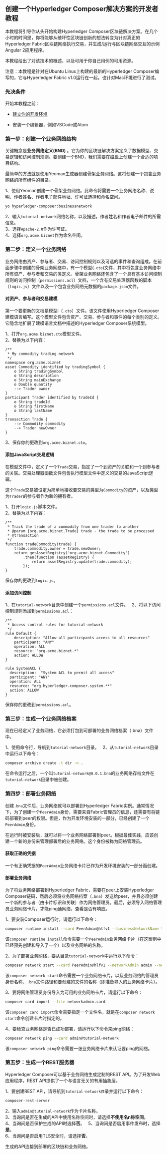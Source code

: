 ## 创建一个Hyperledger Composer解决方案的开发者教程

本教程将引导你从头开始构建Hyperledger Composer区块链解决方案。在几个小时的时间里，你将能够从破坏性区块链创新的想法转变为针对真正的Hyperledger Fabric区块链网络执行交易，并生成/运行与区块链网络交互的示例Angular 2应用程序。

本教程给出了对该技术的概述，以及可用于你自己用例的可用资源。

注意：本教程是针对在Ubuntu Linux上构建的最新的Hyperledger Composer编写的，它与Hyperledger Fabric v1.0运行在一起，也针对Mac环境进行了测试。

### 先决条件
开始本教程之前：

 - [建立你的开发环境](installing_development-tools.md)
 
 - 安装一个编辑器，例如VSCode或Atom
### 第一步：创建一个业务网络结构
关键概念是**业务网络定义(BND)** 。它为你的区块链解决方案定义了数据模型、交易逻辑和访问控制规则。要创建一个BND，我们需要在磁盘上创建一个合适的项目结构。

最简单的方法就是使用Yeoman生成器创建骨架业务网络。这将创建一个包含业务网络的所有组件的目录。  

1、使用Yeoman创建一个骨架业务网络。此命令将需要一个业务网络名称、说明、作者姓名、作者电子邮件地址、许可证选择和命名空间。

```bash
yo hyperledger-composer:businessnetwork
```
2、输入`tutorial-network`网络名称，以及描述，作者姓名和作者电子邮件的所需信息。  
3、选择`Apache-2.0`作为许可证。  
4、选择`org.acme.biznet`作为命名空间。

### 第二步：定义一个业务网络
业务网络由资产、参与者、交易、访问控制规则以及可选的事件和查询组成。在前面步骤中创建的骨架业务网络中，有一个模型(`.cto`)文件，其中将包含业务网络中所有资产、参与者和交易的类定义。骨架业务网络还包含了一个具有基本访问控制规则的访问控制（`permissions.acl`）文档，一个含有交易处理器函数的脚本（`logic.js`）文件以及一个包含业务网络元数据的`package.json`文件。

#### 对资产、参与者和交易建模
第一个要更新的文档是模型l（`.cto`）文件。该文件使用Hyperledger Composer建模语言编写。这个模型文件包含资产、交易、参与者和事件的每个类别的定义。它隐含地扩展了建模语言文档中描述的Hyperledger Composer系统模型。

1、打开`org.acme.biznet.cto`模型文件。  
2、替换为以下内容：
```
/**
 * My commodity trading network
 */
namespace org.acme.biznet
asset Commodity identified by tradingSymbol {
    o String tradingSymbol
    o String description
    o String mainExchange
    o Double quantity
    --> Trader owner
}
participant Trader identified by tradeId {
    o String tradeId
    o String firstName
    o String lastName
}
transaction Trade {
    --> Commodity commodity
    --> Trader newOwner
}
```
3、保存你的更改到`org.acme.biznet.cto`。

#### 添加JavaScript交易逻辑
在模型文件中，定义了一个`Trade`交易，指定了一个到资产的关联和一个到参与者的关联。交易处理器函数文件包含执行模型文件中定义的交易的JavaScript逻辑。

这个`Trade`交易被设定为简单地接收要交易的类型为`Commodity`的资产，以及类型为`Trader`的参与者作为新的拥有者。

 1、打开`logic.js`脚本文件。  
 2、替换为以下内容：
```
/**
 * Track the trade of a commodity from one trader to another
 * @param {org.acme.biznet.Trade} trade - the trade to be processed
 * @transaction
 */
function tradeCommodity(trade) {
    trade.commodity.owner = trade.newOwner;
    return getAssetRegistry('org.acme.biznet.Commodity')
        .then(function (assetRegistry) {
            return assetRegistry.update(trade.commodity);
        });
}
```
保存你的更改到`logic.js`。

#### 添加访问控制
1、在`tutorial-network`目录中创建一个`permissions.acl`文件。  
2、将以下访问控制规则添加到`permissions.acl`：
```
/**
 * Access control rules for tutorial-network
 */
rule Default {
    description: "Allow all participants access to all resources"
    participant: "ANY"
    operation: ALL
    resource: "org.acme.biznet.*"
    action: ALLOW
}

rule SystemACL {
  description:  "System ACL to permit all access"
  participant: "ANY"
  operation: ALL
  resource: "org.hyperledger.composer.system.**"
  action: ALLOW
}
```
保存你的更改到`permissions.acl`。

### 第三步：生成一个业务网络档案
现在已经定义了业务网络，它必须打包到可部署的业务网络档案（.bna）文件中。

1、使用命令行，导航到`tutorial-network`目录。  
2、从`tutorial-network`目录中运行以下命令：
```bash
composer archive create -t dir -n .
```
在命令运行之后，一个叫`tutorial-network@0.0.1.bna`的业务网络存档文件在`tutorial-network`目录中被创建。

### 第四步：部署业务网络
创建`.bna`文件后，业务网络就可以部署到Hyperledger Fabric实例。通常情况下，为了创建一个`PeerAdmin`身份，需要来自Fabric管理员的信息，还需要有将链码部署到peer的权限。但是，作为开发环境安装的一部分，已经创建了一个`PeerAdmin`身份。

在运行时被安装后，就可以将一个业务网络部署到peer。根据最佳实践，应该创建一个新的身份来管理部署后的业务网络。这个身份被称为网络管理员。

#### 获取正确的凭据
一个有正确凭据的`PeerAdmin`业务网络卡片已作为开发环境安装的一部分而创建。

#### 部署业务网络
为了将业务网络部署到Hyperledger Fabric，需要在peer上安装Hyperledger Composer链码，然后必须将业务网络档案（`.bna`）发送给peer，并且必须创建一个新的参与者（由卡片标识和关联）作为网络管理员。最后，必须导入网络管理员业务网络卡片，才能ping通网络，查看是否有响应。

1、要安装Composer运行时，请运行以下命令：
```bash
composer runtime install --card PeerAdmin@hlfv1 --businessNetworkName tutorial-network
```
该`composer runtime install`命令需要一个`PeerAdmin`业务网络卡片（在这案例中已经预先创建和导入了一个）以及业务网络的名称。

2、为了部署业务网络，要从目录`tutorial-network`中运行以下命令：
```bash
composer network start --card PeerAdmin@hlfv1 --networkAdmin admin --networkAdminEnrollSecret adminpw --archiveFile tutorial-network@0.0.1.bna --file networkadmin.card
```
该`composer network start`命令需要一个业务网络卡片，以及业务网络的管理员身份名称、`.bna`文件路径和要创建的文件的名称（即准备导入的业务网络卡片）。

3、要将网络管理员身份导入为可用的业务网络卡片，请运行以下命令：
```bash
composer card import --file networkadmin.card
```
该`composer card import`命令需要指定一个文件名，就是在`composer network start`命令创建卡片时指定的。

4、要检查业务网络是否已成功部署，请运行以下命令来ping网络：
```bash
composer network ping --card admin@tutorial-network
```
该`composer network ping`命令需要一张业务网络卡片来认证要ping的网络。

### 第五步：生成一个REST服务器
Hyperledger Composer可以基于业务网络生成定制的REST API。为了开发Web应用程序，REST API提供了一个与语言无关的有用抽象层。

1、要创建REST API，请导航到`tutorial-network目`录并运行以下命令：
```bash
composer-rest-server
```
2、输入`admin@tutorial-network`作为卡片名称。  
3、当询问是否在生成的API中使用名称空间时，请选择**不使用名n称空间**。  
4、当询问是否保护生成的API时选择**否**。  
5、当询问是否启用事件发布时，选择**是**。  
6、当询问是否启用TLS安全时，请选择**否**。  

生成的API连接到部署的区块链和业务网络。
